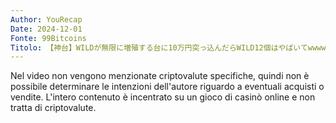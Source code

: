 ```yaml
---
Author: YouRecap
Date: 2024-12-01
Fonte: 99Bitcoins
Titolo: 【神台】WILDが無限に増殖する台に10万円突っ込んだらWILD12個はやばいてwwww
---
```


Nel video non vengono menzionate criptovalute specifiche, quindi non è possibile determinare le intenzioni dell'autore riguardo a eventuali acquisti o vendite. L'intero contenuto è incentrato su un gioco di casinò online e non tratta di criptovalute.
